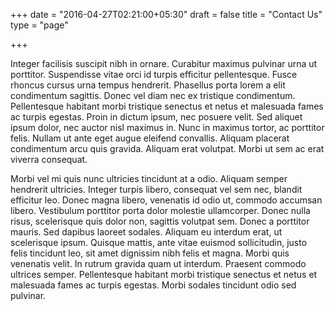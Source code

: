 +++
date = "2016-04-27T02:21:00+05:30"
draft = false
title = "Contact Us"
type = "page"

+++

Integer facilisis suscipit nibh in ornare. Curabitur maximus pulvinar urna ut porttitor. Suspendisse vitae orci id turpis efficitur pellentesque. Fusce rhoncus cursus urna tempus hendrerit. Phasellus porta lorem a elit condimentum sagittis. Donec vel diam nec ex tristique condimentum. Pellentesque habitant morbi tristique senectus et netus et malesuada fames ac turpis egestas. Proin in dictum ipsum, nec posuere velit. Sed aliquet ipsum dolor, nec auctor nisl maximus in. Nunc in maximus tortor, ac porttitor felis. Nullam ut ante eget augue eleifend convallis. Aliquam placerat condimentum arcu quis gravida. Aliquam erat volutpat. Morbi ut sem ac erat viverra consequat.

Morbi vel mi quis nunc ultricies tincidunt at a odio. Aliquam semper hendrerit ultricies. Integer turpis libero, consequat vel sem nec, blandit efficitur leo. Donec magna libero, venenatis id odio ut, commodo accumsan libero. Vestibulum porttitor porta dolor molestie ullamcorper. Donec nulla risus, scelerisque quis dolor non, sagittis volutpat sem. Donec a porttitor mauris. Sed dapibus laoreet sodales. Aliquam eu interdum erat, ut scelerisque ipsum. Quisque mattis, ante vitae euismod sollicitudin, justo felis tincidunt leo, sit amet dignissim nibh felis et magna. Morbi quis venenatis velit. In rutrum gravida quam ut interdum. Praesent commodo ultrices semper. Pellentesque habitant morbi tristique senectus et netus et malesuada fames ac turpis egestas. Morbi sodales tincidunt odio sed pulvinar.
